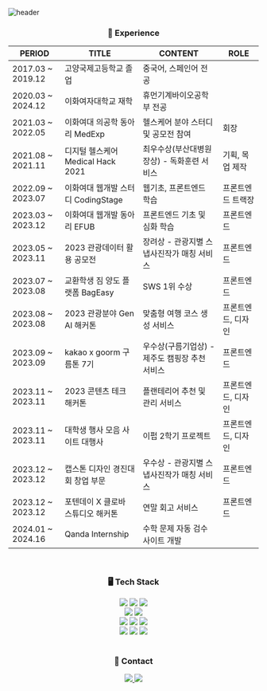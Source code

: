 ![header](https://capsule-render.vercel.app/api?type=waving&color=58D3F7&height=200&section=header&text=Doozuu%20Github&fontSize=40&fontColor=FFFFFF)



<div align="center">
	
<h3> 🚗 Experience </h3>
	
| PERIOD | TITLE | CONTENT | ROLE |
| --- | --- | --- | --- |
| 2017.03 ~ 2019.12 | 고양국제고등학교 졸업 | 중국어, 스페인어 전공 | |
| 2020.03 ~ 2024.12 | 이화여자대학교 재학 | 휴먼기계바이오공학부 전공 | |
| 2021.03 ~ 2022.05 | 이화여대 의공학 동아리 MedExp | 헬스케어 분야 스터디 및 공모전 참여 |  회장 |
| 2021.08 ~ 2021.11 | 디지털 헬스케어 Medical Hack 2021 | 최우수상(부산대병원장상) - 독화훈련 서비스 | 기획, 목업 제작 |
| 2022.09 ~ 2023.07 | 이화여대 웹개발 스터디 CodingStage | 웹기초, 프론트엔드 학습 | 프론트엔드 트랙장 |
| 2023.03 ~ 2023.12 | 이화여대 웹개발 동아리 EFUB | 프론트엔드 기초 및 심화 학습 | 프론트엔드 |
| 2023.05 ~ 2023.11 | 2023 관광데이터 활용 공모전 | 장려상 - 관광지별 스냅사진작가 매칭 서비스 | 프론트엔드 |
| 2023.07 ~ 2023.08 | 교환학생 짐 양도 플랫폼 BagEasy | SWS 1위 수상 | 프론트엔드 |
| 2023.08 ~ 2023.08 | 2023 관광분야 Gen AI 해커톤 | 맞춤형 여행 코스 생성 서비스 | 프론트엔드, 디자인 |
| 2023.09 ~ 2023.09 | kakao x goorm 구름톤 7기 | 우수상(구름기업상) - 제주도 캠핑장 추천 서비스 | 프론트엔드 |
| 2023.11 ~ 2023.11 | 2023 콘텐츠 테크 해커톤 | 플랜테리어 추천 및 관리 서비스 | 프론트엔드, 디자인 |
| 2023.11 ~ 2023.11 | 대학생 행사 모음 사이트 대행사 | 이펍 2학기 프로젝트 | 프론트엔드, 디자인 |
| 2023.12 ~ 2023.12 | 캡스톤 디자인 경진대회 창업 부문 | 우수상 - 관광지별 스냅사진작가 매칭 서비스 | 프론트엔드 |
| 2023.12 ~ 2023.12 | 포텐데이 X 클로바 스튜디오 해커톤 | 연말 회고 서비스 | 프론트엔드 |
| 2024.01 ~ 2024.16 | Qanda Internship | 수학 문제 자동 검수 사이트 개발 |  |

</div>

<br>

<div align="center">
	<h3> 🖥 Tech Stack </h3>

  <img src="https://img.shields.io/badge/HTML5-E34F26?style=flat-square&logo=HTML5&logoColor=white"/>
  <img src="https://img.shields.io/badge/CSS3-1572B6?style=flat-square&logo=CSS3&logoColor=white"/>
  <img src="https://img.shields.io/badge/JavaScript-F7DF1E?style=flat-square&logo=JavaScript&logoColor=white"/>
	<br/>
  <img src="https://img.shields.io/badge/styled-components-DB7093?style=flat&logo=styled-components&logoColor=white"/>
  <img src="https://img.shields.io/badge/Tailwind CSS-06B6D4?style=flat-square&logo=TailwindCSS&logoColor=white"/>
	<br/>
  <img src="https://img.shields.io/badge/React-61DAFB?style=flat-square&logo=React&logoColor=white"/>
  <img src="https://img.shields.io/badge/Redux-764ABC?style=flat&logo=Redux&logoColor=white"/>	
  <img src="https://img.shields.io/badge/Recoil-3578E5?style=flat&logo=Recoil&logoColor=white"/>	
  	<br/>
  <img src="https://img.shields.io/badge/TypeScript-3178C6?style=flat&logo=TypeScript&logoColor=white"/>	
  <img src="https://img.shields.io/badge/Node.js-339933?style=flat&logo=Node.js&logoColor=white"/>
  <img src="https://img.shields.io/badge/Next.js-000000?style=flat&logo=Next.js&logoColor=white"/>
	<br/>

 
</div>

<br/>

<div align="center">
	<h3>🤙 Contact </h3>
	<a href="https://velog.io/@049494" target="_blank">
    <img src="https://img.shields.io/badge/Velog-20C997?style=flat-square&logo=velog&logoColor=white"/>
</a>
  <a href="https://www.linkedin.com/in/주희-이-700534226/" target="_blank">
<img src="https://img.shields.io/badge/Linkedin-0A66C2?style=flat-square&logo=Linkedin&logoColor=white"/>
</a>
</div>

<br>

<!-- ![Anurag's GitHub stats](https://github-readme-stats.vercel.app/api?username=Doozuu&show_icons=true&bg_color=00000000) -->

<!-- <div align="center"> -->
<!-- <img src="https://github-readme-stats.vercel.app/api/top-langs/?username=Doozuu&layout=compact"><br> -->
<!-- <img src="https://github-readme-stats.vercel.app/api?username=Doozuu&show_icons=true"> -->
<!-- </div> -->

